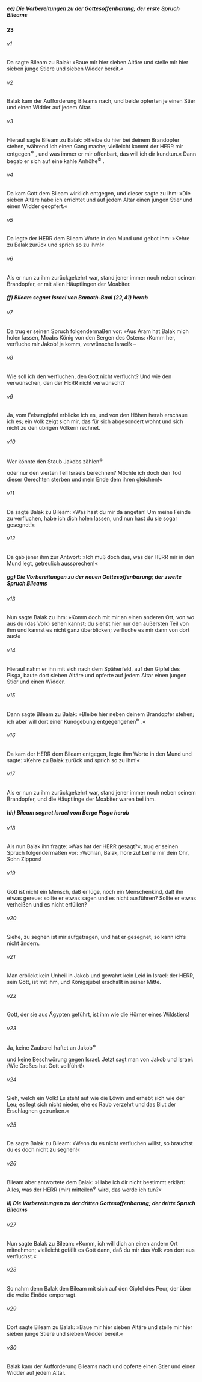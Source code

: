 ##### ee) Die Vorbereitungen zu der Gottesoffenbarung; der erste Spruch Bileams

__23__

###### v1
Da sagte Bileam zu Balak: »Baue mir hier sieben Altäre und stelle mir hier sieben junge Stiere und sieben Widder bereit.«

###### v2
Balak kam der Aufforderung Bileams nach, und beide opferten je einen Stier und einen Widder auf jedem Altar.

###### v3
Hierauf sagte Bileam zu Balak: »Bleibe du hier bei deinem Brandopfer stehen, während ich einen Gang mache; vielleicht kommt der HERR mir entgegen<sup title="d.h. gibt er sich mir kund">&#x2732;</sup>
, und was immer er mir offenbart, das will ich dir kundtun.« Dann begab er sich auf eine kahle Anhöhe<sup title="oder: in die Einsamkeit">&#x2732;</sup>
.


###### v4
Da kam Gott dem Bileam wirklich entgegen, und dieser sagte zu ihm: »Die sieben Altäre habe ich errichtet und auf jedem Altar einen jungen Stier und einen Widder geopfert.«

###### v5
Da legte der HERR dem Bileam Worte in den Mund und gebot ihm: »Kehre zu Balak zurück und sprich so zu ihm!«

###### v6
Als er nun zu ihm zurückgekehrt war, stand jener immer noch neben seinem Brandopfer, er mit allen Häuptlingen der Moabiter.

##### ff) Bileam segnet Israel von Bamoth-Baal (22,41) herab


###### v7
Da trug er seinen Spruch folgendermaßen vor:
»Aus Aram hat Balak mich holen lassen,
Moabs König von den Bergen des Ostens:
›Komm her, verfluche mir Jakob!
ja komm, verwünsche Israel!‹ –

###### v8
Wie soll ich den verfluchen, den Gott nicht verflucht?
Und wie den verwünschen, den der HERR nicht verwünscht?

###### v9
Ja, vom Felsengipfel erblicke ich es,
und von den Höhen herab erschaue ich es;
ein Volk zeigt sich mir, das für sich abgesondert wohnt
und sich nicht zu den übrigen Völkern rechnet.

###### v10
Wer könnte den Staub Jakobs zählen<sup title="1.Mose 13,16">&#x2732;</sup>

oder nur den vierten Teil Israels berechnen?
Möchte ich doch den Tod dieser Gerechten sterben
und mein Ende dem ihren gleichen!«

###### v11
Da sagte Balak zu Bileam: »Was hast du mir da angetan! Um meine Feinde zu verfluchen, habe ich dich holen lassen, und nun hast du sie sogar gesegnet!«

###### v12
Da gab jener ihm zur Antwort: »Ich muß doch das, was der HERR mir in den Mund legt, getreulich aussprechen!«

##### gg) Die Vorbereitungen zu der neuen Gottesoffenbarung; der zweite Spruch Bileams


###### v13
Nun sagte Balak zu ihm: »Komm doch mit mir an einen anderen Ort, von wo aus du (das Volk) sehen kannst; du siehst hier nur den äußersten Teil von ihm und kannst es nicht ganz überblicken; verfluche es mir dann von dort aus!«

###### v14
Hierauf nahm er ihn mit sich nach dem Späherfeld, auf den Gipfel des Pisga, baute dort sieben Altäre und opferte auf jedem Altar einen jungen Stier und einen Widder.

###### v15
Dann sagte Bileam zu Balak: »Bleibe hier neben deinem Brandopfer stehen; ich aber will dort einer Kundgebung entgegengehen<sup title="= eine Offenbarung erwarten">&#x2732;</sup>
.«


###### v16
Da kam der HERR dem Bileam entgegen, legte ihm Worte in den Mund und sagte: »Kehre zu Balak zurück und sprich so zu ihm!«

###### v17
Als er nun zu ihm zurückgekehrt war, stand jener immer noch neben seinem Brandopfer, und die Häuptlinge der Moabiter waren bei ihm.

##### hh) Bileam segnet Israel vom Berge Pisga herab


###### v18
Als nun Balak ihn fragte: »Was hat der HERR gesagt?«, trug er seinen Spruch folgendermaßen vor:
»Wohlan, Balak, höre zu!
Leihe mir dein Ohr, Sohn Zippors!

###### v19
Gott ist nicht ein Mensch, daß er lüge,
noch ein Menschenkind, daß ihn etwas gereue:
sollte er etwas sagen und es nicht ausführen?
Sollte er etwas verheißen und es nicht erfüllen?

###### v20
Siehe, zu segnen ist mir aufgetragen,
und hat er gesegnet, so kann ich’s nicht ändern.

###### v21
Man erblickt kein Unheil in Jakob
und gewahrt kein Leid in Israel:
der HERR, sein Gott, ist mit ihm,
und Königsjubel erschallt in seiner Mitte.

###### v22
Gott, der sie aus Ägypten geführt,
ist ihm wie die Hörner eines Wildstiers!

###### v23
Ja, keine Zauberei haftet an Jakob<sup title="= hilft gegen Jakob">&#x2732;</sup>

und keine Beschwörung gegen Israel.
Jetzt sagt man von Jakob und Israel:
›Wie Großes hat Gott vollführt!‹

###### v24
Sieh, welch ein Volk! Es steht auf wie die Löwin
und erhebt sich wie der Leu;
es legt sich nicht nieder, ehe es Raub verzehrt
und das Blut der Erschlagnen getrunken.«


###### v25
Da sagte Balak zu Bileam: »Wenn du es nicht verfluchen willst, so brauchst du es doch nicht zu segnen!«

###### v26
Bileam aber antwortete dem Balak: »Habe ich dir nicht bestimmt erklärt: Alles, was der HERR (mir) mitteilen<sup title="oder: gebieten">&#x2732;</sup>
 wird, das werde ich tun?«

##### ii) Die Vorbereitungen zu der dritten Gottesoffenbarung; der dritte Spruch Bileams


###### v27
Nun sagte Balak zu Bileam: »Komm, ich will dich an einen andern Ort mitnehmen; vielleicht gefällt es Gott dann, daß du mir das Volk von dort aus verfluchst.«

###### v28
So nahm denn Balak den Bileam mit sich auf den Gipfel des Peor, der über die weite Einöde emporragt.

###### v29
Dort sagte Bileam zu Balak: »Baue mir hier sieben Altäre und stelle mir hier sieben junge Stiere und sieben Widder bereit.«

###### v30
Balak kam der Aufforderung Bileams nach und opferte einen Stier und einen Widder auf jedem Altar.